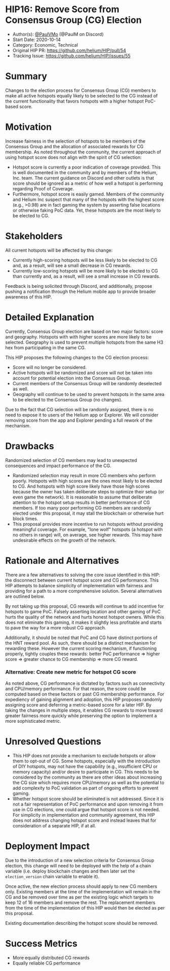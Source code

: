 # HIP16: Remove Score from Consensus Group (CG) Election

- Author(s): [@PaulVMo](https://github.com/PaulVMo) (@PaulM on Discord)
- Start Date: 2020-10-14
- Category: Economic, Technical
- Original HIP PR: https://github.com/helium/HIP/pull/54
- Tracking Issue: https://github.com/helium/HIP/issues/55

# Summary
[summary]: #summary

Changes to the election process for Consensus Group (CG) members to make all active hotspots equally likely to be selected to the CG instead of the current functionality that favors hotspots with a higher hotspot PoC-based score.

# Motivation
[motivation]: #motivation

Increase fairness in the selection of hotspots to be members of the Consensus Group and the allocation of associated rewards for CG membership. As noted throughout the community, the current approach of using hotspot score does not align with the spirit of CG selection:
- Hotspot score is currently a poor indication of coverage provided. This is well documented in the community and by members of the Helium, Inc. team. The current guidance on Discord and other outlets is that score should be ignored as a metric of how well a hotspot is performing regarding Proof of Coverage.
- Furthermore, hotspot score is easily gamed. Members of the community and Helium Inc suspect that many of the hotspots with the highest score (e.g., >0.98) are in fact gaming the system by asserting false locations or otherwise faking PoC data. Yet, these hotspots are the most likely to be elected to CG.

# Stakeholders
[stakeholders]: #stakeholders

All current hotspots will be affected by this change:
- Currently high-scoring hotspots will be less likely to be elected to CG and, as a result, will see a small decrease in CG rewards.
- Currently low-scoring hotspots will be more likely to be elected to CG than currently and, as a result, will see a small increase in CG rewards.

Feedback is being solicited through Discord, and additionally, propose pushing a notification through the Helium mobile app to provide broader awareness of this HIP.

# Detailed Explanation
[detailed-explanation]: #detailed-explanation

Currently, Consensus Group election are based on two major factors: score and geography. Hotspots with with higher scores are more likely to be selected. Geography is used to prevent multiple hotspots from the same H3 hex from participating in the same CG.

This HIP proposes the following changes to the CG election process:
- Score will no longer be considered.
- Active hotspots will be randomized and score will not be taken into account for potential election into the Consensus Group.
- Current members of the Consensus Group will be randomly deselected as well.
- Geography will continue to be used to prevent hotspots in the same area to be elected to the Consensus Group (no changes).

Due to the fact that CG selection will be randomly assigned, there is no need to expose it to users of the Helium app or Explorer.  We will consider removing score from the app and Explorer pending a full rework of the mechanism.

# Drawbacks
[drawbacks]: #drawbacks
Randomized selection of CG members may lead to unexpected consequences and impact performance of the CG.
- Randomized selection may result in more CG members who perform poorly. Hotspots with high scores  are the ones most likely to be elected to CG. And hotspots with high score likely have those high scores because the owner has taken deliberate steps to optimize their setup (or even game the network). It is reasonable to assume that deliberate attention to the hotspot setup results in better performance of CG members. If too many poor performing CG members are randomly elected under this proposal, it may stall the blockchain or otherwise hurt block times.
- This proposal provides more incentive to run hotspots without providing meaningful coverage. For example, "lone wolf" hotspots (a hotspot with no others in range) will, on average, see higher rewards. This may have undesirable effects on the growth of the network.

# Rationale and Alternatives
[alternatives]: #rationale-and-alternatives

There are a few alternatives to solving the core issue identified in this HIP: the disconnect between current hotspot score and CG performance. This HIP attempts to balance simplicity of implementation with fairness and providing for a path to a more comprehensive solution. Several alternatives are outlined below.

By not taking up this proposal, CG rewards will continue to add incentive for hotspots to game PoC. Falsely asserting location and other gaming of PoC hurts the quality of the network and hurts honest hotspot owners. While this does not eliminate this gaming, it makes it slightly less profitable and starts to pave the way for a more robust CG approach.

Additionally, it should be noted that PoC and CG have distinct portions of the HNT reward pool. As such, there should be a distinct mechanism for rewarding these. However the current scoring mechanism, if functioning properly, tightly couples these rewards: better PoC performance => higher score =>  greater chance to CG membership => more CG reward.

### Alternative: Create new metric for hotspot CG score
As noted above, CG performance is dictated by factors such as connectivity and CPU/memory performance. For that reason, the score could be computed based on these factors or past CG membership performance. For expediency of gaining alignment and adoption, this HIP proposes randomly assigning score and deferring a metric-based score for a later HIP. By taking the changes in multiple steps, it enables CG rewards to move toward greater fairness more quickly while preserving the option to implement a more sophisticated metric.


# Unresolved Questions
[unresolved]: #unresolved-questions

- This HIP does not provide a mechanism to exclude hotspots or allow them to opt-out of CG. Some hotspots, especially with the introduction of DIY hotspots, may not have the capability (e.g., insufficient CPU or memory capacity) and/or desire to participate in CG. This needs to be considered by the community as there are other ideas about increasing the CG size which requires more CPU/memory as well as the potential to add complexity to PoC validation as part of ongoing efforts to prevent gaming.
- Whether hotspot score should be eliminated is not addressed. Since it is not a fair representation of PoC performance and upon removing it from use in CG elections, one could argue that hotspot score is not needed. For simplicity in implementation and community agreement, this HIP does not address changing hotspot score and instead leaves that for consideration of a separate HIP, if at all.


# Deployment Impact
[deployment-impact]: #deployment-impact

Due to the introduction of a new selection criteria for Consensus Group election, this change will need to be deployed with the help of a chain variable (i.e. deploy blockchain changes and then later set the `election_version` chain variable to enable it).

Once active, the new election process should apply to new CG members only. Existing members at the time of the implementation will remain in the CG and be removed over time as per the existing logic which targets to keep 12 of 16 members and remove the rest. The replacement members from the time of the implementation of this HIP would then be elected as per this proposal.

Existing documentation describing the hotspot score should be removed.

# Success Metrics
[success-metrics]: #success-metrics
- More equally distributed CG rewards
- Equally reliable CG performance
